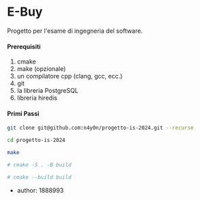 # E-Buy

Progetto per l'esame di ingegneria del software.

#### Prerequisiti

1. cmake
2. make (opzionale)
3. un compilatore cpp (clang, gcc, ecc.)
4. git
5. la libreria PostgreSQL
6. libreria hiredis


#### Primi Passi

```sh
git clone git@github.com:n4y0n/progetto-is-2024.git --recurse
```
```sh
cd progetto-is-2024
```
```sh
make
```
```sh
# cmake -S . -B build
```
```sh
# cmake --build build
```

- author: 1888993
